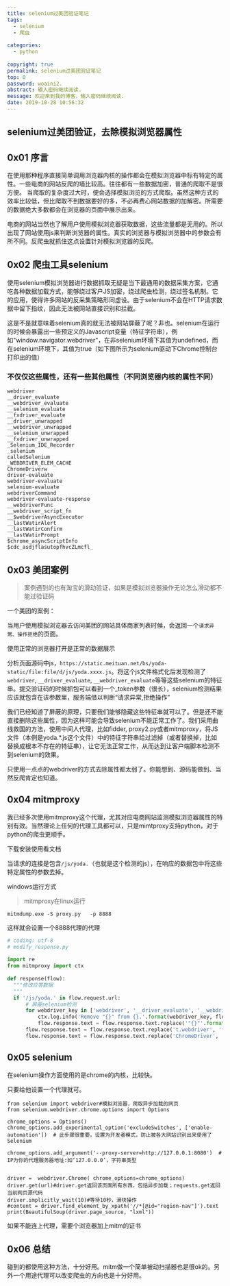 ```yaml
---
title: selenium过美团验证笔记
tags:
  - selenium
  - 爬虫
  
categories:
  - python
 
copyright: true
permalink: selenium过美团验证笔记
top: 0
password: woaini2.
abstract: 输入密码继续阅读.
message: 欢迎来到我的博客，输入密码继续阅读.
date: 2019-10-28 10:56:32
---
```


## selenium过美团验证，去除模拟浏览器属性
<!--more-->

## 0x01 序言

在使用那种程序直接简单调用浏览器内核的操作都会在模拟浏览器中标有特定的属性。一些电商的网站反爬的墙比较高。往往都有一些数据加密，普通的爬取不是很方便。
当爬取的复杂度过大时，便会选择模拟浏览的方式爬取。虽然这种方式的效率比较低，但比爬取不到数据要好的多，不必再费心网站数据的加解密。所需要的数据绝大多数都会在浏览器的页面中展示出来。

电商的网站当然也了解用户使用模拟浏览器获取数据，这些流量都是无用的。所以出现了网站使用js来判断浏览器的属性。真实的浏览器与模拟浏览器中的参数会有所不同。反爬虫就抓住这点设置针对模拟浏览器的反爬。

## 0x02 爬虫工具selenium

使用selenium模拟浏览器进行数据抓取无疑是当下最通用的数据采集方案，它通吃各种数据加载方式，能够绕过客户JS加密，绕过爬虫检测，绕过签名机制。它的应用，使得许多网站的反采集策略形同虚设。由于selenium不会在HTTP请求数据中留下指纹，因此无法被网站直接识别和拦截。

这是不是就意味着selenium真的就无法被网站屏蔽了呢？非也。selenium在运行的时候会暴露出一些预定义的Javascript变量（特征字符串），例如"window.navigator.webdriver"，在非selenium环境下其值为undefined，而在selenium环境下，其值为true（如下图所示为selenium驱动下Chrome控制台打印出的值）

### 不仅仅这些属性，还有一些其他属性（不同浏览器内核的属性不同）

```
webdriver  
__driver_evaluate  
__webdriver_evaluate  
__selenium_evaluate  
__fxdriver_evaluate  
__driver_unwrapped  
__webdriver_unwrapped  
__selenium_unwrapped  
__fxdriver_unwrapped  
_Selenium_IDE_Recorder  
_selenium  
calledSelenium  
_WEBDRIVER_ELEM_CACHE  
ChromeDriverw  
driver-evaluate  
webdriver-evaluate  
selenium-evaluate  
webdriverCommand  
webdriver-evaluate-response  
__webdriverFunc  
__webdriver_script_fn  
__$webdriverAsyncExecutor  
__lastWatirAlert  
__lastWatirConfirm  
__lastWatirPrompt  
$chrome_asyncScriptInfo  
$cdc_asdjflasutopfhvcZLmcfl_  
```


## 0x03 美团案例

>案例遇到的也有淘宝的滑动验证，如果是模拟浏览器操作无论怎么滑动都不能过验证码

一个美团的案例：

当用户使用模拟浏览器去访问美团的网站具体商家列表时候，会返回一个`请求异常、操作拒绝`的页面。

使用正常的浏览器打开是正常的数据展示

分析页面源码中js，`https://static.meituan.net/bs/yoda-static/file:file/d/js/yoda.xxxx.js`。将这个js文件格式化后发现检测了`webdriver`, `__driver_evaluate`, `__webdriver_evaluate`等等这些selenium的特征串。提交验证码的时候抓包可以看到一个_token参数（很长），selenium检测结果应该就包含在该参数里，服务端借以判断“请求异常,拒绝操作”

我们已经知道了屏蔽的原理，只要我们能够隐藏这些特征串就可以了。但是还不能直接删除这些属性，因为这样可能会导致selenium不能正常工作了。我们采用曲线救国的方法，使用中间人代理，比如fidder, proxy2.py或者mitmproxy，将JS文件（本例是yoda.*.js这个文件）中的特征字符串给过滤掉（或者替换掉，比如替换成根本不存在的特征串），让它无法正常工作，从而达到让客户端脚本检测不到selenium的效果。

只使用一点点的webdriver的方式去除属性都太弱了。你能想到、源码能做到、当然反爬肯定也知道。

## 0x04 mitmproxy

我已经多次使用mitmproxy这个代理，尤其对应电商网站监测模拟浏览器属性的特别有效。当然理论上任何的代理工具都可以，只是mimtproxy支持python，对于python的爬虫更顺手。

下载安装使用看文档

当请求的连接是包含`/js/yoda.`（也就是这个检测的js），在响应的数据包中将这些特定属性的参数去掉。

windows运行方式
> mitmproxy在linux运行
```
mitmdump.exe -S proxy.py   -p 8888
```
这样就会设置一个8888代理的代理

```proxy.py
# coding: utf-8  
# modify_response.py  
  
import re  
from mitmproxy import ctx  
    
def response(flow):  
  """修改应答数据 
  """  
  if '/js/yoda.' in flow.request.url:  
      # 屏蔽selenium检测  
      for webdriver_key in ['webdriver', '__driver_evaluate', '__webdriver_evaluate', '__selenium_evaluate', '__fxdriver_evaluate', '__driver_unwrapped', '__webdriver_unwrapped', '__selenium_unwrapped', '__fxdriver_unwrapped', '_Selenium_IDE_Recorder', '_selenium', 'calledSelenium', '_WEBDRIVER_ELEM_CACHE', 'ChromeDriverw', 'driver-evaluate', 'webdriver-evaluate', 'selenium-evaluate', 'webdriverCommand', 'webdriver-evaluate-response', '__webdriverFunc', '__webdriver_script_fn', '__$webdriverAsyncExecutor', '__lastWatirAlert', '__lastWatirConfirm', '__lastWatirPrompt', '$chrome_asyncScriptInfo', '$cdc_asdjflasutopfhvcZLmcfl_']:  
          ctx.log.info('Remove "{}" from {}.'.format(webdriver_key, flow.request.url))  
          flow.response.text = flow.response.text.replace('"{}"'.format(webdriver_key), '"NO-SUCH-ATTR"')  
      flow.response.text = flow.response.text.replace('t.webdriver', 'false')  
      flow.response.text = flow.response.text.replace('ChromeDriver', '') 
```

## 0x05 selenium

在selenium操作方面使用的是chrome的内核，比较快。

只要给他设置一个代理就可。

```
from selenium import webdriver#模拟浏览器，爬取异步加载的网页
from selenium.webdriver.chrome.options import Options

chrome_options = Options()
chrome_options.add_experimental_option('excludeSwitches', ['enable-automation'])  # 此步骤很重要，设置为开发者模式，防止被各大网站识别出来使用了Selenium

chrome_options.add_argument('--proxy-server=http://127.0.0.1:8080')  # IP为你的代理服务器地址:如‘127.0.0.0’，字符串类型


driver =  webdriver.Chrome( chrome_options=chrome_options)
driver.get(url)#driver.get返回该页面所有东西，包括异步加载；requests.get返回当前网页源代码
driver.implicitly_wait(10)#等待10秒，滑块操作
#content = driver.find_element_by_xpath('//*[@id="region-nav"]').text
print(BeautifulSoup(driver.page_source, "lxml"))
```

如果不能连上代理，需要个浏览器加上mitm的证书


## 0x06 总结

碰到的都使用这种方法，十分好用。mitm做一个简单被动扫描器也是很ok的。另外一个用途代理可以改变爬虫的方向也是十分好用。

















